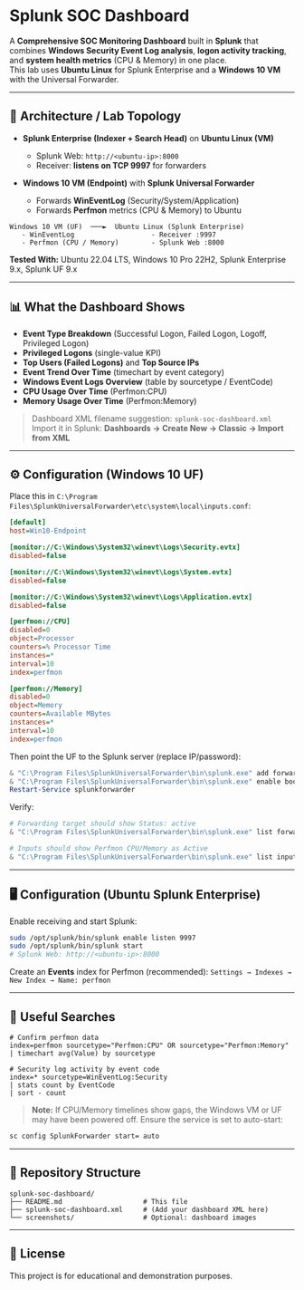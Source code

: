 # Splunk SOC Dashboard

A **Comprehensive SOC Monitoring Dashboard** built in **Splunk** that combines **Windows Security Event Log analysis**, **logon activity tracking**, and **system health metrics** (CPU & Memory) in one place.  
This lab uses **Ubuntu Linux** for Splunk Enterprise and a **Windows 10 VM** with the Universal Forwarder.

---

## 🧩 Architecture / Lab Topology

- **Splunk Enterprise (Indexer + Search Head)** on **Ubuntu Linux (VM)**
  - Splunk Web: `http://<ubuntu-ip>:8000`
  - Receiver: **listens on TCP 9997** for forwarders

- **Windows 10 VM (Endpoint)** with **Splunk Universal Forwarder**
  - Forwards **WinEventLog** (Security/System/Application)
  - Forwards **Perfmon** metrics (CPU & Memory) to Ubuntu

```
Windows 10 VM (UF)  ───►  Ubuntu Linux (Splunk Enterprise)
   - WinEventLog                   - Receiver :9997
   - Perfmon (CPU / Memory)        - Splunk Web :8000
```

**Tested With:** Ubuntu 22.04 LTS, Windows 10 Pro 22H2, Splunk Enterprise 9.x, Splunk UF 9.x

---

## 📊 What the Dashboard Shows

- **Event Type Breakdown** (Successful Logon, Failed Logon, Logoff, Privileged Logon)
- **Privileged Logons** (single-value KPI)
- **Top Users (Failed Logons)** and **Top Source IPs**
- **Event Trend Over Time** (timechart by event category)
- **Windows Event Logs Overview** (table by sourcetype / EventCode)
- **CPU Usage Over Time** (Perfmon:CPU)
- **Memory Usage Over Time** (Perfmon:Memory)

> Dashboard XML filename suggestion: `splunk-soc-dashboard.xml`  
> Import it in Splunk: **Dashboards → Create New → Classic → Import from XML**

---

## ⚙️ Configuration (Windows 10 UF)

Place this in `C:\Program Files\SplunkUniversalForwarder\etc\system\local\inputs.conf`:

```ini
[default]
host=Win10-Endpoint

[monitor://C:\Windows\System32\winevt\Logs\Security.evtx]
disabled=false

[monitor://C:\Windows\System32\winevt\Logs\System.evtx]
disabled=false

[monitor://C:\Windows\System32\winevt\Logs\Application.evtx]
disabled=false

[perfmon://CPU]
disabled=0
object=Processor
counters=% Processor Time
instances=*
interval=10
index=perfmon

[perfmon://Memory]
disabled=0
object=Memory
counters=Available MBytes
instances=*
interval=10
index=perfmon
```

Then point the UF to the Splunk server (replace IP/password):
```powershell
& "C:\Program Files\SplunkUniversalForwarder\bin\splunk.exe" add forward-server <UBUNTU_IP>:9997 -auth admin:<password>
& "C:\Program Files\SplunkUniversalForwarder\bin\splunk.exe" enable boot-start
Restart-Service splunkforwarder
```

Verify:
```powershell
# Forwarding target should show Status: active
& "C:\Program Files\SplunkUniversalForwarder\bin\splunk.exe" list forward-server

# Inputs should show Perfmon CPU/Memory as Active
& "C:\Program Files\SplunkUniversalForwarder\bin\splunk.exe" list inputstatus
```

---

## 🖥️ Configuration (Ubuntu Splunk Enterprise)

Enable receiving and start Splunk:
```bash
sudo /opt/splunk/bin/splunk enable listen 9997
sudo /opt/splunk/bin/splunk start
# Splunk Web: http://<ubuntu-ip>:8000
```

Create an **Events** index for Perfmon (recommended): `Settings → Indexes → New Index → Name: perfmon`

---

## 🔎 Useful Searches

```spl
# Confirm perfmon data
index=perfmon sourcetype="Perfmon:CPU" OR sourcetype="Perfmon:Memory"
| timechart avg(Value) by sourcetype

# Security log activity by event code
index=* sourcetype=WinEventLog:Security
| stats count by EventCode
| sort - count
```

> **Note:** If CPU/Memory timelines show gaps, the Windows VM or UF may have been powered off. Ensure the service is set to auto-start:
```cmd
sc config SplunkForwarder start= auto
```

---

## 📁 Repository Structure

```
splunk-soc-dashboard/
├── README.md                    # This file
├── splunk-soc-dashboard.xml     # (Add your dashboard XML here)
└── screenshots/                 # Optional: dashboard images
```

---

## 📄 License
This project is for educational and demonstration purposes.
